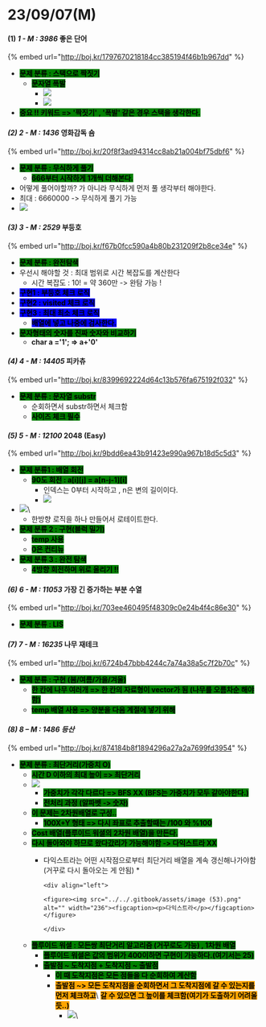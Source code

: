 # 23/09/07(M)

#### (1) _1 - M : 3986_ 좋은 단어

{% embed url="http://boj.kr/1797670218184cc385194f46b1b967dd" %}

* <mark style="background-color:green;">**문제 분류 :  스택으로 짝짓기**</mark>&#x20;
  * <mark style="background-color:green;">**문자열 폭발**</mark>
    * ![](<../../.gitbook/assets/image (1) (1) (1).png>)
    * ![](<../../.gitbook/assets/image (2) (1).png>)
* <mark style="background-color:green;">**중요 !! 키워드 => '짝짓기' , '폭발' 같은 경우 스택을 생각한다.**</mark>

#### _(2) 2 - M : 1436_ 영화감독 숌

{% embed url="http://boj.kr/20f8f3ad94314cc8ab21a004bf75dbf6" %}

* <mark style="background-color:green;">**문제 분류 :  무식하게 풀기**</mark>
  * <mark style="background-color:green;">**666부터 시작하게 1개씩 더해본다.**</mark>
* 어떻게 풀어야할까? 가 아니라 무식하게 먼저 풀 생각부터 해야한다.
* 최대 : 6660000 -> 무식하게 풀기 가능
* ![](<../../.gitbook/assets/image (11).png>)

#### _(3) 3 - M : 2529_ 부등호

{% embed url="http://boj.kr/f67b0fcc590a4b80b231209f2b8ce34e" %}

* <mark style="background-color:green;">**문제 분류 :  완전탐색**</mark>
* 우선시 해야할 것 : 최대 범위로 시간 복잡도를 계산한다
  * 시간 복잡도 : 10! = 약 360만 -> 완탐 가능 !
* <mark style="background-color:blue;">**구현1  :  부등호 체크 로직**</mark>
* <mark style="background-color:blue;">**구현2  :  visited 체크 로직**</mark>
* <mark style="background-color:blue;">**구현3 : 최대 최소 체크 로직**</mark>
  * <mark style="background-color:blue;">**배열에 넣고 나중에 검사한다.**</mark>
* <mark style="background-color:green;">**문자형태의 숫자를 진짜 숫자와 비교하기**</mark>
  * **char a ='1'; => a+'0'**&#x20;

#### _(4) 4 - M : 14405_ 피카츄

{% embed url="http://boj.kr/8399692224d64c13b576fa675192f032" %}

* <mark style="background-color:green;">**문제 분류 :  문자열 substr**</mark>
  * 순회하면서 substr하면서 체크함
  * <mark style="background-color:green;">**사이즈 체크 필수**</mark>

#### _(5) 5 - M : 12100_ 2048 (Easy)

{% embed url="http://boj.kr/9bdd6ea43b91423e990a967b18d5c5d3" %}

* <mark style="background-color:green;">**문제 분류1 :  배열 회전**</mark>
  * <mark style="background-color:green;">**90도 회전 : a\[i]\[j] = a\[n-j-1]\[i]**</mark>
    * 인덱스는 0부터 시작하고 , n은 변의 길이이다.
    * ![](../../.gitbook/assets/BACE32B3-0FDE-4A80-A459-C235518C555F.jpeg)
* ![](<../../.gitbook/assets/image (3) (1).png>)\\
  * 한방향 로직을 하나 만들어서 로테이트한다.
* <mark style="background-color:green;">**문제 분류 2 : 구현(블럭 밀기)**</mark>
  * <mark style="background-color:green;">**temp 사용**</mark>
  * <mark style="background-color:green;">**0은 컨티뉴**</mark>
* <mark style="background-color:green;">**문제 분류 3 : 완전 탐색**</mark>
  * <mark style="background-color:green;">**4방향 회전하며 위로 올리기 !!**</mark>

#### _(6) 6 - M : 11053_ 가장 긴 증가하는 부분 수열

{% embed url="http://boj.kr/703ee460495f48309c0e24b4f4c86e30" %}

* <mark style="background-color:green;">**문제 분류 :  LIS**</mark>

#### _(7) 7 - M : 16235_ 나무 재테크

{% embed url="http://boj.kr/6724b47bbb4244c7a74a38a5c7f2b70c" %}

* <mark style="background-color:green;">**문제 분류 :  구현 (봄/여름/가을/겨울)**</mark>
  * <mark style="background-color:green;">**한 칸에 나무 여러개 => 한 칸의 자료형이 vector가 됨 (나무를 오름차순 해야함)**</mark>
  * <mark style="background-color:green;">**temp 배열 사용 => 양분을 다음 계절에 넣기 위해**</mark>

#### _(8) 8 – M : 1486 등산_

{% embed url="http://boj.kr/874184b8f1894296a27a2a7699fd3954" %}

* <mark style="background-color:green;">**문제 분류 :  최단거리(가중치 O)**</mark>
  * <mark style="background-color:green;">**시간 D 이하의 최대 높이 => 최단거리**</mark>
  * ![](<../../.gitbook/assets/image (52).png>)
    * <mark style="background-color:green;">**가중치가 각각 다르다 => BFS XX (BFS는 가중치가 모두 같아야한다.)**</mark>
    * <mark style="background-color:green;">**전처리 과정 (알파벳 -> 숫자)**</mark>
  * <mark style="background-color:green;">**이 문제는 2차원배열로 구성..**</mark>&#x20;
    * <mark style="background-color:green;">**100X+Y 형태 => 다시 좌표로 추출할때는 /100 와 %100**</mark>
  * <mark style="background-color:green;">**Cost 배열(플루이드 워셜의 2차원 배열)을 만든다.**</mark>
  * <mark style="background-color:green;">**다시 돌아와야 하므로 왔다갔리가 가능해야함 -> 다익스트라 XX**</mark>
    * 다익스트라는 어떤 시작점으로부터 최단거리 배열을 계속 갱신해나가야함 (거꾸로 다시 돌아오는 게 안됨)
      *

          <div align="left">

          <figure><img src="../../.gitbook/assets/image (53).png" alt="" width="236"><figcaption><p>다익스트라</p></figcaption></figure>

          </div>


  * <mark style="background-color:green;">**플루이드 워셜 : 모든쌍 최단거리 알고리즘 (거꾸로도 가능) , 1차원 배열**</mark>
    * <mark style="background-color:green;">**플루이드 워셜은 값의 범위가 400이하면 구현이 가능하다.(여기서는 25)**</mark>
    * <mark style="background-color:green;">**출발점 \~ 도착지점 + 도착지점 \~ 출발점**</mark>
      * <mark style="background-color:green;">**이 때 도착지점은 모든 점들을 다 순회하여 계산함**</mark>
      * <mark style="background-color:orange;">**출발점 \~> 모든 도착지점을 순회하면서 그 도착지점에 갈 수 있는지를 먼저 체크하고**</mark>\ <mark style="background-color:orange;">**갈 수 있으면 그 높이를 체크함(여기가 도출하기 어려울듯..)**</mark>
        * ![](<../../.gitbook/assets/image (54).png>)\
